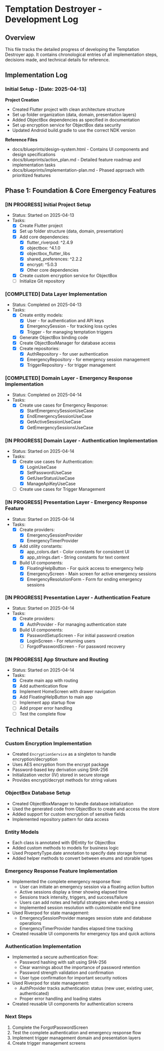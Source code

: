 # Temptation Destroyer - Development Log

## Overview
This file tracks the detailed progress of developing the Temptation Destroyer app. It contains chronological entries of all implementation steps, decisions made, and technical details for reference.

## Implementation Log

### Initial Setup - [Date: 2025-04-13]

**Project Creation**
- Created Flutter project with clean architecture structure
- Set up folder organization (data, domain, presentation layers)
- Added ObjectBox dependencies as specified in documentation
- Set up encryption service for ObjectBox data security
- Updated Android build.gradle to use the correct NDK version

**Reference Files**
- docs/blueprints/design-system.html - Contains UI components and design specifications
- docs/blueprints/action_plan.md - Detailed feature roadmap and implementation tasks
- docs/blueprints/implementation-plan.md - Phased approach with prioritized features

## Phase 1: Foundation & Core Emergency Features

### [IN PROGRESS] Initial Project Setup
- Status: Started on 2025-04-13
- Tasks:
  - [x] Create Flutter project
  - [x] Set up folder structure (data, domain, presentation)
  - [x] Add core dependencies:
    - [x] flutter_riverpod: ^2.4.9
    - [x] objectbox: ^4.1.0
    - [x] objectbox_flutter_libs
    - [x] shared_preferences: ^2.2.2
    - [x] encrypt: ^5.0.3
    - [x] Other core dependencies
  - [x] Create custom encryption service for ObjectBox
  - [ ] Initialize Git repository

### [COMPLETED] Data Layer Implementation
- Status: Completed on 2025-04-13
- Tasks:
  - [x] Create entity models:
    - [x] User - for authentication and API keys
    - [x] EmergencySession - for tracking loss cycles
    - [x] Trigger - for managing temptation triggers
  - [x] Generate ObjectBox binding code
  - [x] Create ObjectBoxManager for database access
  - [x] Create repositories:
    - [x] AuthRepository - for user authentication
    - [x] EmergencyRepository - for emergency session management
    - [x] TriggerRepository - for trigger management

### [COMPLETED] Domain Layer - Emergency Response Implementation
- Status: Completed on 2025-04-14
- Tasks:
  - [x] Create use cases for Emergency Response:
    - [x] StartEmergencySessionUseCase
    - [x] EndEmergencySessionUseCase
    - [x] GetActiveSessionUseCase
    - [x] GetEmergencySessionsUseCase

### [IN PROGRESS] Domain Layer - Authentication Implementation
- Status: Started on 2025-04-14
- Tasks:
  - [x] Create use cases for Authentication:
    - [x] LoginUseCase
    - [x] SetPasswordUseCase
    - [x] GetUserStatusUseCase
    - [x] ManageApiKeyUseCase
  - [ ] Create use cases for Trigger Management

### [IN PROGRESS] Presentation Layer - Emergency Response Feature
- Status: Started on 2025-04-14
- Tasks:
  - [x] Create providers:
    - [x] EmergencySessionProvider
    - [x] EmergencyTimerProvider
  - [x] Add utility constants:
    - [x] app_colors.dart - Color constants for consistent UI
    - [x] app_strings.dart - String constants for text content
  - [x] Build UI components:
    - [x] FloatingHelpButton - For quick access to emergency help
    - [x] EmergencyScreen - Main screen for active emergency sessions
    - [x] EmergencyResolutionForm - Form for ending emergency sessions

### [IN PROGRESS] Presentation Layer - Authentication Feature
- Status: Started on 2025-04-14
- Tasks:
  - [x] Create providers:
    - [x] AuthProvider - For managing authentication state
  - [x] Build UI components:
    - [x] PasswordSetupScreen - For initial password creation
    - [x] LoginScreen - For returning users
    - [ ] ForgotPasswordScreen - For password recovery

### [IN PROGRESS] App Structure and Routing
- Status: Started on 2025-04-14
- Tasks:
  - [x] Create main app with routing
  - [x] Add authentication flow
  - [x] Implement HomeScreen with drawer navigation
  - [x] Add FloatingHelpButton to main app
  - [ ] Implement app startup flow
  - [ ] Add proper error handling
  - [ ] Test the complete flow

## Technical Details

### Custom Encryption Implementation
- Created `EncryptionService` as a singleton to handle encryption/decryption
- Uses AES encryption from the encrypt package
- Password-based key derivation using SHA-256
- Initialization vector (IV) stored in secure storage
- Provides encrypt/decrypt methods for string values

### ObjectBox Database Setup
- Created ObjectBoxManager to handle database initialization
- Used the generated code from ObjectBox to create and access the store
- Added support for custom encryption of sensitive fields
- Implemented repository pattern for data access

### Entity Models
- Each class is annotated with @Entity for ObjectBox
- Added custom methods to models for business logic
- Used PropertyType.date annotation to specify date storage format
- Added helper methods to convert between enums and storable types

### Emergency Response Feature Implementation
- Implemented the complete emergency response flow:
  - User can initiate an emergency session via a floating action button
  - Active sessions display a timer showing elapsed time
  - Sessions track intensity, triggers, and success/failure
  - Users can add notes and helpful strategies when ending a session
  - Implemented session resolution with customizable end time
- Used Riverpod for state management:
  - EmergencySessionProvider manages session state and database operations
  - EmergencyTimerProvider handles elapsed time tracking
- Created reusable UI components for emergency tips and quick actions

### Authentication Implementation
- Implemented a secure authentication flow:
  - Password hashing with salt using SHA-256
  - Clear warnings about the importance of password retention
  - Password strength validation and confirmation
  - User type confirmation for important security notices
- Used Riverpod for state management:
  - AuthProvider tracks authentication status (new user, existing user, authenticated)
  - Proper error handling and loading states
- Created reusable UI components for authentication screens

### Next Steps
1. Complete the ForgotPasswordScreen
2. Test the complete authentication and emergency response flow
3. Implement trigger management domain and presentation layers
4. Create trigger management screens 